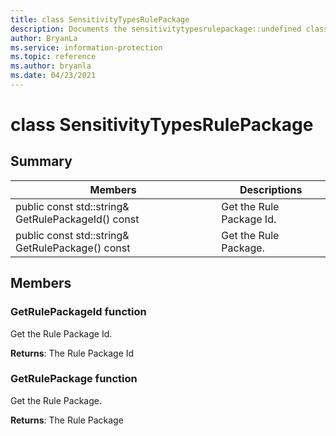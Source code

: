 ```yaml
---
title: class SensitivityTypesRulePackage 
description: Documents the sensitivitytypesrulepackage::undefined class of the Microsoft Information Protection (MIP) SDK.
author: BryanLa
ms.service: information-protection
ms.topic: reference
ms.author: bryanla
ms.date: 04/23/2021
---
```


# class SensitivityTypesRulePackage 
  
## Summary
 Members                        | Descriptions                                
--------------------------------|---------------------------------------------
public const std::string& GetRulePackageId() const  |  Get the Rule Package Id.
public const std::string& GetRulePackage() const  |  Get the Rule Package.
  
## Members
  
### GetRulePackageId function
Get the Rule Package Id.

  
**Returns**: The Rule Package Id
  
### GetRulePackage function
Get the Rule Package.

  
**Returns**: The Rule Package